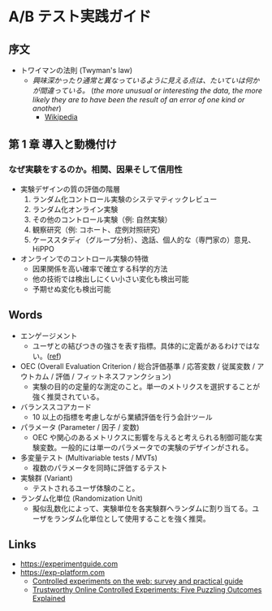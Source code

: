 # A/B テスト実践ガイド

## 序文
- トワイマンの法則 (Twyman's law)
    - *興味深かったり通常と異なっているように見える点は、たいていは何かが間違っている。* (*the more unusual or interesting the data, the more likely they are to have been the result of an error of one kind or another*)
        - [Wikipedia](https://en.wikipedia.org/wiki/Twyman%27s_law)

## 第 1 章 導入と動機付け

### なぜ実験をするのか。相関、因果そして信用性
- 実験デザインの質の評価の階層
    1. ランダム化コントロール実験のシステマティックレビュー
    1. ランダム化オンライン実験
    1. その他のコントロール実験（例: 自然実験）
    1. 観察研究（例: コホート、症例対照研究）
    1. ケーススタディ（グループ分析）、逸話、個人的な（専門家の）意見、HiPPO
- オンラインでのコントロール実験の特徴
    - 因果関係を高い確率で確立する科学的方法
    - 他の技術では検出しにくい小さい変化も検出可能
    - 予期せぬ変化も検出可能

## Words
- エンゲージメント
    - ユーザとの結びつきの強さを表す指標。具体的に定義があるわけではない。([ref](https://dmlab.jp/adtech/new_tech/adtech150507_1.html))
- OEC (Overall Evaluation Criterion / 総合評価基準 / 応答変数 / 従属変数 / アウトカム / 評価 / フィットネスファンクション)
    - 実験の目的の定量的な測定のこと。単一のメトリクスを選択することが強く推奨されている。
- バランススコアカード
    - 10 以上の指標を考慮しながら業績評価を行う会計ツール
- パラメータ (Parameter / 因子 / 変数)
    - OEC や関心のあるメトリクスに影響を与えると考えられる制御可能な実験変数。一般的には単一のパラメータでの実験のデザインがされる。
- 多変量テスト (Multivariable tests / MVTs)
    - 複数のパラメータを同時に評価するテスト
- 実験群 (Variant)
    - テストされるユーザ体験のこと。
- ランダム化単位 (Randomization Unit)
    - 擬似乱数化によって、実験単位を各実験群へランダムに割り当てる。ユーザをランダム化単位として使用することを強く推奨。

## Links
- https://experimentguide.com
- https://exp-platform.com
    - [Controlled experiments on the web: survey and practical guide](http://www.robotics.stanford.edu/~ronnyk/2009controlledExperimentsOnTheWebSurvey.pdf)
    - [Trustworthy Online Controlled Experiments: Five Puzzling Outcomes Explained](https://www.researchgate.net/publication/237838307_Trustworthy_Online_Controlled_Experiments_Five_Puzzling_Outcomes_Explained)

